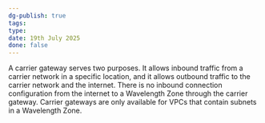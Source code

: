 ```yaml
---
dg-publish: true
tags: 
type: 
date: 19th July 2025
done: false
---
```


A carrier gateway serves two purposes. It allows inbound traffic from a carrier network in a specific location, and it allows outbound traffic to the carrier network and the internet. There is no inbound connection configuration from the internet to a Wavelength Zone through the carrier gateway. Carrier gateways are only available for VPCs that contain subnets in a Wavelength Zone.